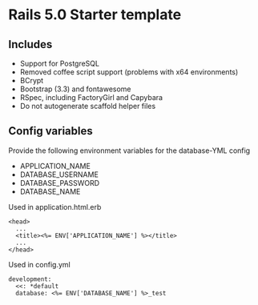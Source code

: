 # Rails 5.0 Starter template

## Includes
* Support for PostgreSQL 
* Removed coffee script support (problems with x64 environments)
* BCrypt
* Bootstrap (3.3) and fontawesome
* RSpec, including FactoryGirl and Capybara
* Do not autogenerate scaffold helper files

## Config variables

Provide the following environment variables for the database-YML config

* APPLICATION_NAME
* DATABASE_USERNAME
* DATABASE_PASSWORD
* DATABASE_NAME

Used in application.html.erb

```
<head>
  ...
  <title><%= ENV['APPLICATION_NAME'] %></title>
  ...
</head>

```


Used in config.yml

```
development:
  <<: *default
  database: <%= ENV['DATABASE_NAME'] %>_test
```